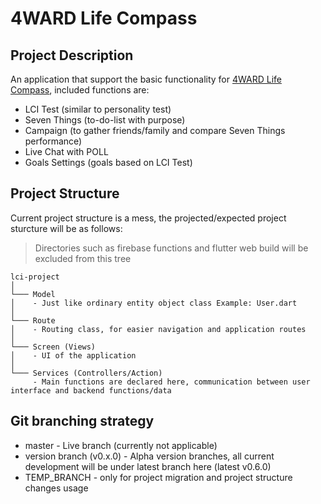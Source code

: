 # 4WARD Life Compass

## Project Description
An application that support the basic functionality for [4WARD Life Compass](https://4wardlc.com/), included functions are:
- LCI Test (similar to personality test)
- Seven Things (to-do-list with purpose)
- Campaign (to gather friends/family and compare Seven Things performance)
- Live Chat with POLL
- Goals Settings (goals based on LCI Test)

## Project Structure
Current project structure is a mess, the projected/expected project sturcture will be as follows:
>Directories such as firebase functions and flutter web build will be excluded from this tree
```
lci-project
│
└─── Model
│    - Just like ordinary entity object class Example: User.dart
│
└─── Route
│    - Routing class, for easier navigation and application routes
│
└─── Screen (Views)
│    - UI of the application
│
└─── Services (Controllers/Action)
     - Main functions are declared here, communication between user interface and backend functions/data
```

## Git branching strategy
- master - Live branch (currently not applicable)
- version branch (v0.x.0) - Alpha version branches, all current development will be under latest branch here (latest v0.6.0)
- TEMP_BRANCH - only for project migration and project structure changes usage
